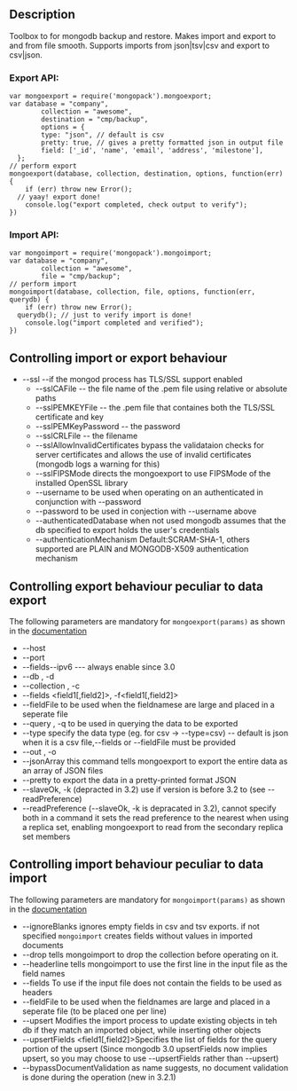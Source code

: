 ## Description
  Toolbox to for mongodb backup and restore. Makes import and export to and from file smooth.
  Supports imports from json|tsv|csv and export to csv|json.

### Export API:

```
var mongoexport = require('mongopack').mongoexport;
var database = "company",
		collection = "awesome",
		destination = "cmp/backup",
		options = {
		type: "json", // default is csv
		pretty: true, // gives a pretty formatted json in output file
		field: ['_id', 'name', 'email', 'address', 'milestone'],
  };		
// perform export
mongoexport(database, collection, destination, options, function(err) {
	if (err) throw new Error();
  // yaay! export done!
	console.log("export completed, check output to verify");
})
```

### Import API:
```
var mongoimport = require('mongopack').mongoimport;
var database = "company",
		collection = "awesome",
		file = "cmp/backup";
// perform import
mongoimport(database, collection, file, options, function(err, querydb) {
	if (err) throw new Error();
  querydb(); // just to verify import is done!
	console.log("import completed and verified");
})

```

## Controlling import or export behaviour

* --ssl --if the mongod process has TLS/SSL support enabled
  * --sslCAFile -- the file name of the .pem file using relative or absolute paths
  * --sslPEMKEYFile -- the .pem file that containes both the TLS/SSL certificate and key
  * --sslPEMKeyPassword -- the password
  * --sslCRLFile -- the filename
  * --sslAllowInvalidCertificates bypass the validataion checks for server certificates and allows the use of invalid certificates (mongodb logs a warning for this)
  * --sslFIPSMode directs the mongoexport to use FIPSMode of the installed OpenSSL library
  * --username <username> to be used when operating on an authenticated in conjunction with --password
  * --password <password> to be used in conjection with --username above
  * --authenticatedDatabase <dbname> when not used mongodb assumes that the db specified to export holds the user's credentials
  * --authenticationMechanism <name> Default:SCRAM-SHA-1, others supported are PLAIN  and MONGODB-X509 authentication mechanism

## Controlling export behaviour peculiar to data export
The following parameters are mandatory for `mongoexport(params)` as shown in the [documentation]('https://docs.mongodb.com/v3.2/reference/program/mongoexport/#bin.mongoexport')

  * --host <host>
  * --port <port>
  * --fields--ipv6 --- always enable since 3.0 
  * --db <database>, -d <databas>
  * --collection <collection>, -c<database>
  * --fields <field1[,field2]>, -f<field1[,field2]>
  * --fieldFile <filename> to be used when the fieldnamese are large and placed in a seperate file
  * --query <JSON>, -q<JSON> to be used in querying the data to be exported
  * --type <string> specify the data type (eg. for csv -> --type=csv) -- default is json when it is a csv file,--fields or --fieldFile must be provided
  * --out <file>, -o<file>
  * --jsonArray this command tells mongoexport to export the entire data as an array of JSON files
  * --pretty to export the data in a pretty-printed format JSON
  * --slaveOk, -k (depracted in 3.2) use if version is before 3.2 to (see --readPreference)
  * --readPreference <string> (--slaveOk, -k is depracated in 3.2), cannot specify both in a command it sets the read preference to the nearest when using a replica set, enabling mongoexport to read from the secondary replica set members

## Controlling import behaviour peculiar to data import
The following parameters are mandatory for `mongoimport(params)` as shown in the [documentation]('https://docs.mongodb.com/v3.2/reference/program/mongoimport/#bin.mongoimport')

  * --ignoreBlanks <boolean> ignores empty fields in csv and tsv exports. if not specified `mongoimport` creates fields without values in imported documents
  * --drop <boolean> tells mongoimport to drop the collection before operating on it.
  * --headerline <boolean> tells mongoimport to use the first line in the input file as the field names
  * --fields To use if the input file does not contain the fields to be used as headers
  * --fieldFile <filename> to be used when the fieldnames are large and placed in a seperate file (to be placed one per line)
  * --upsert Modifies the import process to update existing objects in teh db if they match an imported object, while inserting other objects
  * --upsertFields <field1[,field2]>Specifies the list of fields for the query portion of the upsert (Since mongodb 3.0 upsertFields now implies upsert, so you may choose to use --upsertFields rather than --upsert)
  * --bypassDocumentValidation as name suggests, no document validation is done during the operation (new in 3.2.1)


